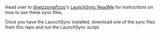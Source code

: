 Head over to [@wizzomafizzo](https://github.com/wizzomafizzo)'s [LaunchSync ReadMe](https://github.com/wizzomafizzo/mrext/blob/main/docs/launchsync.md#sync-files) for instructions on how to use these sync files.

Once you have the LaunchSync installed, download one of the sync files from this repo and run the LaunchSync script.

